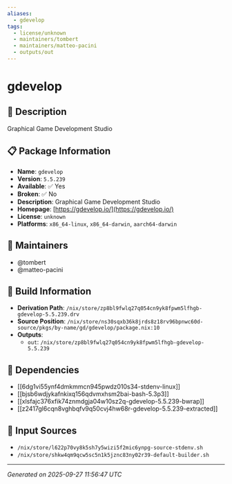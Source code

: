 ```yaml
---
aliases:
  - gdevelop
tags:
  - license/unknown
  - maintainers/tombert
  - maintainers/matteo-pacini
  - outputs/out
---
```


# gdevelop

## 📝 Description

Graphical Game Development Studio

## 📋 Package Information

- **Name**: `gdevelop`
- **Version**: `5.5.239`
- **Available**: ✅ Yes
- **Broken**: ✅ No
- **Description**: Graphical Game Development Studio
- **Homepage**: [https://gdevelop.io/](https://gdevelop.io/)
- **License**: `unknown`
- **Platforms**: `x86_64-linux`, `x86_64-darwin`, `aarch64-darwin`
## 👥 Maintainers

- @tombert
- @matteo-pacini


## 🔧 Build Information

- **Derivation Path**: `/nix/store/zp8bl9fwlq27q054cn9yk8fpwm5lfhgb-gdevelop-5.5.239.drv`
- **Source Position**: `/nix/store/ns30sqxb36k8jrds8z18rv96bpnwc60d-source/pkgs/by-name/gd/gdevelop/package.nix:10`
- **Outputs**:
  - `out`:  `/nix/store/zp8bl9fwlq27q054cn9yk8fpwm5lfhgb-gdevelop-5.5.239`

## 🔗 Dependencies

- [[6dg1vi55ynf4dmkmmcn945pwdz010s34-stdenv-linux]]
- [[bjsb6wdjykafnkixq156qdvmxhsm2bai-bash-5.3p3]]
- [[xlsfajc376xfik74znmdgja04w10sz2q-gdevelop-5.5.239-bwrap]]
- [[z2417gl6cqn8vghbqfv9q50cvj4hw68r-gdevelop-5.5.239-extracted]]

## 📁 Input Sources

- `/nix/store/l622p70vy8k5sh7y5wizi5f2mic6ynpg-source-stdenv.sh`
- `/nix/store/shkw4qm9qcw5sc5n1k5jznc83ny02r39-default-builder.sh`

---
*Generated on 2025-09-27 11:56:47 UTC*
